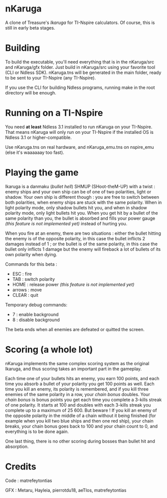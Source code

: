 nKaruga
=======

A clone of Treasure's *Ikaruga* for TI-Nspire calculators. Of course, this is still in early beta stages.

Building
========

To build the executable, you'll need everything that is in the nKaruga/src and nKaruga/gfx folder. Just build in nKaruga/src using your favorite tool (CLI or Ndless SDK). nKaruga.tns will be generated in the main folder, ready to be sent to your TI-Nspire (any TI-Nspire).

If you use the CLI for building Ndless programs, running make in the root directory will be enough.

Running on a TI-Nspire
======================

You need **at least** Ndless 3.1 installed to run nKaruga on your TI-Nspire. That means nKaruga will only run on your TI-Nspire if the installed OS is Ndless 3.1 or higher-compatible.

Use nKaruga.tns on real hardware, and nKaruga_emu.tns on nspire_emu (else it's waaaaaay too fast).

Playing the game
================

Ikaruga is a danmaku (*bullet hell*) SHMUP (SHoot-theM-UP) with a twist : enemy ships and your own ship can be of one of two polarities, light or shadow. Your own ship is different though : you are free to switch between both polarities, when enemy ships are stuck with the same polarity. When in light polarity mode, only shadow bullets hit you, and when in shadow polarity mode, only light bullets hit you. When you get hit by a bullet of the same polarity than you, the bullet is absorbed and fills your power gauge _(this feature is not implemented yet)_ instead of hurting you.

When you fire at an enemy, there are two situations : either the bullet hitting the enemy is of the opposite polarity, in this case the bullet inflicts 2 damages instead of 1 ; or the bullet is of the same polarity, in this case the bullet only inflicts 1 damage but the enemy will fireback a lot of bullets of its own polarity when dying.

Commands for this beta :
* ESC    : fire
* TAB    : switch polarity
* HOME   : release power _(this feature is not implemented yet)_
* arrows : move
* CLEAR  : quit

Temporary debug commands:
* 7 : enable background
* 8 : disable background

The beta ends when all enemies are defeated or quitted the screen.

Scoring (a whole lot)
=====================

nKaruga implements the same complex scoring system as the original Ikaruga, and thus scoring takes an important part in the gameplay.

Each time one of your bullets hits an enemy, you earn 100 points, and each time you absorb a bullet of your polarity you get 100 points as well. Each time you kill an enemy, its polarity is remembered, and if you kill three enemies of the same polarity in a row, your _chain bonus_ doubles. Your _chain bonus_ is bonus points you get each time you complete a 3-kills streak of one polarity. It starts at 100 and doubles with each 3-kills streak you complete up to a maximum of 25 600.
But beware ! If you kill an enemy of the opposite polarity in the middle of a chain without it being finished (for example when you kill two blue ships and then one red ship), your chain breaks, your chain bonus goes back to 100 and your chain count to 0, and everything is to be done again.

One last thing, there is no other scoring during bosses than bullet hit and absorption.

Credits
=======

Code : matrefeytontias

GFX : Metaru, Hayleia, pierrotdu18, aeTIos, matrefeytontias
